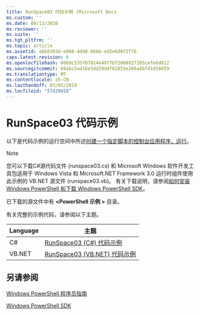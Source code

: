 ```yaml
---
title: RunSpace03 代码示例 |Microsoft Docs
ms.custom: ''
ms.date: 09/13/2016
ms.reviewer: ''
ms.suite: ''
ms.tgt_pltfrm: ''
ms.topic: article
ms.assetid: a6b8303d-e868-4dd0-bbbb-ed2e6d8f2f76
caps.latest.revision: 6
ms.openlocfilehash: 6060c535f07814e4977b72068927205cefe6d012
ms.sourcegitcommit: 69abc5ad16e5dd29ddfb1853e266a4bfd1d59d59
ms.translationtype: MT
ms.contentlocale: zh-CN
ms.lasthandoff: 03/05/2019
ms.locfileid: "57429918"
---
```

# <a name="runspace03-code-samples"></a>RunSpace03 代码示例

以下是代码示例的运行空间中所述[创建一个指定脚本的控制台应用程序，运行](http://msdn.microsoft.com/en-us/a93e6006-36db-4bcc-b9da-c5bebf4ffd68)。

> [!NOTE]
> 您可以下载C#源代码文件 (runspace03.cs) 和 Microsoft Windows 软件开发工具包适用于 Windows Vista 和 Microsoft.NET Framework 3.0 运行时组件使用此示例的 VB.NET 源文件 (runspace03.vb)。 有关下载说明，请参阅[如何安装 Windows PowerShell 和下载 Windows PowerShell SDK](/powershell/developer/installing-the-windows-powershell-sdk)。
>
> 已下载的源文件中有 **\<PowerShell 示例 >** 目录。

有关完整的示例代码，请参阅以下主题。

|Language|主题|
|--------------|-----------|
|C#|[RunSpace03 (C#) 代码示例](./runspace03-csharp-code-sample.md)|
|VB.NET|[RunSpace03 (VB.NET) 代码示例](./runspace03-vb-net-code-sample.md)|

## <a name="see-also"></a>另请参阅

[Windows PowerShell 程序员指南](./windows-powershell-programmer-s-guide.md)

[Windows PowerShell SDK](../windows-powershell-reference.md)